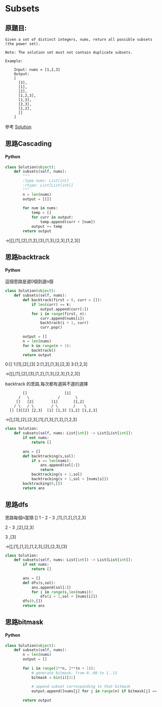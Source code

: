 # Subsets

## 原題目:
```
Given a set of distinct integers, nums, return all possible subsets (the power set).

Note: The solution set must not contain duplicate subsets.

Example:

    Input: nums = [1,2,3]
    Output:
    [
      [3],
      [1],
      [2],
      [1,2,3],
      [1,3],
      [2,3],
      [1,2],
      []
    ]
```

參考
<a href = "https://leetcode.com/problems/subsets/solution/">Solution</a>

## 思路Cascading


#### Python
``` python
class Solution(object):
    def subsets(self, nums):
        """
        :type nums: List[int]
        :rtype: List[List[int]]
        """
        n = len(nums)
        output = [[]]
        
        for num in nums:
            temp = []
            for curr in output:
                temp.append(curr + [num])  
            output += temp
        return output
```

->[[],[1],[2],[1,2],[3],[1,3],[2,3],[1,2,3]]

## 思路backtrack


#### Python

這個思路是選0個到選n個
``` python
class Solution(object):
    def subsets(self, nums):      
        def backtrack(first = 0, curr = []):           
            if len(curr) == k:  
                output.append(curr[:])
            for i in range(first, n):               
                curr.append(nums[i])               
                backtrack(i + 1, curr)               
                curr.pop()
        
        output = []
        n = len(nums)
        for k in range(n + 1):
            backtrack()  
        return output

```
0:[]
1:[1],[2],[3]
2:[1,2],[1,3],[2,3]
3:[1,2,3]


->[[],[1],[2],[3],[1,2],[1,3],[2,3],[1,2,3]]

backtrack 的思路,每次都有選與不選的選擇

                
            
            []                 [1]
          /   \             /       \    
         []   [2]        [1]       [1,2]
        / \   / \        / \       /    \
      [] [3][2] [2,3]  [1] [1,3] [1,2] [1,2,3]

->[],[3],[2],[2,3],[1],[1,3],[1,2],[1,2,3]

``` python
class Solution:
    def subsets(self, nums: List[int]) -> List[List[int]]:        
        if not nums:
            return []
        
        ans = []
        def backtracking(s,sol):
            if s == len(nums):
                ans.append(sol[:])
                return 
            backtracking(s + 1,sol)
            backtracking(s + 1,sol + [nums[s]]) 
        backtracking(0,[])        
        return ans

```

## 思路dfs

思路每個n當頭
            []
1 - 2 - 3 ,[1],[1,2],[1,2,3]
  
2 - 3     ,[2],[2,3]

3         ,[3]

->[],[1],[1,2],[1,2,3],[2],[2,3],[3]

``` python
class Solution:
    def subsets(self, nums: List[int]) -> List[List[int]]:        
        if not nums:
            return []
        
        ans = []
        def dfs(s,sol):            
            ans.append(sol[:])            
            for i in range(s,len(nums)):                
                dfs(i + 1,sol + [nums[i]])  
        dfs(0,[])        
        return ans
```

## 思路bitmask


#### Python
``` python
class Solution(object):
    def subsets(self, nums):
        n = len(nums)
        output = []
        
        for i in range(2**n, 2**(n + 1)):
            # generate bitmask, from 0..00 to 1..11
            bitmask = bin(i)[3:]
            
            # append subset corresponding to that bitmask
            output.append([nums[j] for j in range(n) if bitmask[j] == '1'])
        
        return output  
```







